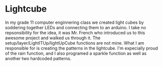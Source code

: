 # Lightcube
 
In my grade 11 computer enginnering class we created light cubes by soddering together LEDs and connecting them to an arduino. I take no repsonsibility for the idea, it was Mr. French who introduced us to this awesome project and walked us through it. The setup/layer/LightITUp/lightUpCube functions are not mine. What I am responsible for is creating the patterns in the lightcube. I'm expecially proud of the rain function, and I also programed a sparkle function as well as another two hardcoded patterns.
